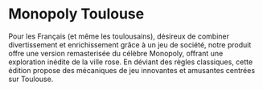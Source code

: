 # Monopoly Toulouse
Pour les Français (et même les toulousains), désireux de combiner divertissement et enrichissement grâce à un jeu de société, notre produit offre une version remasterisée du célèbre Monopoly, offrant une exploration inédite de la ville rose. En déviant des règles classiques, cette édition propose des mécaniques de jeu innovantes et amusantes centrées sur Toulouse.
